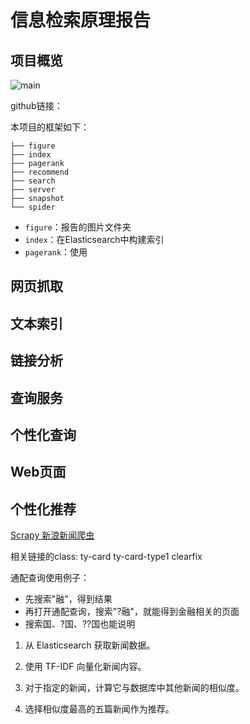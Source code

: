 # 信息检索原理报告

## 项目概览

![main](figure/main.gif)

github链接：

本项目的框架如下：

```
├── figure
├── index
├── pagerank
├── recommend
├── search
├── server
├── snapshot
└── spider
```

- `figure`：报告的图片文件夹
- `index`：在Elasticsearch中构建索引
- `pagerank`：使用

## 网页抓取

## 文本索引

## 链接分析

## 查询服务

## 个性化查询

## Web页面

## 个性化推荐











[Scrapy  新浪新闻爬虫](https://zhuanlan.zhihu.com/p/71925619)

相关链接的class:
ty-card ty-card-type1 clearfix

通配查询使用例子：
- 先搜索"融"，得到结果
- 再打开通配查询，搜索"?融"，就能得到金融相关的页面
- 搜索国、?国、??国也能说明

1. 从 Elasticsearch 获取新闻数据。

2. 使用 TF-IDF 向量化新闻内容。

3. 对于指定的新闻，计算它与数据库中其他新闻的相似度。

4. 选择相似度最高的五篇新闻作为推荐。